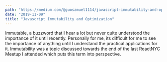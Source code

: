 ```yaml
---
path: "https://medium.com/@guosamuel1114/javascript-immutability-and-optimization-c2c3122b1835"
date: "2019-11-09"
title: "Javascript Immutability and Optimization"
---
```


Immutable, a buzzword that I hear a lot but never quite understood the importance of it until recently. Personally for me, its difficult for me to see the importance of anything until I understand the practical applications for it. Immutability was a topic discussed towards the end of the last ReactNYC Meetup I attended which puts this term into perspective.
